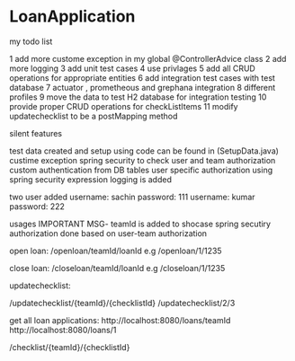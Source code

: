 # LoanApplication

my todo list

1 add more custome exception in my global @ControllerAdvice class
2 add more logging 
3 add unit test cases
4 use privlages
5 add all CRUD operations for appropriate entities
6 add integration test cases with test database
7 actuator , prometheous and grephana integration
8 different profiles 
9 move the data to test H2 database for integration testing
10 provide proper CRUD operations for checkListItems
11 modify updatechecklist to be a postMapping method



silent features 

test data created and setup using code can be found in (SetupData.java)
custime exception
spring security to check user and team authorization
custom authentication from DB tables
user specific authorization using spring security expression
logging is added

two user added
 username: sachin 
 password: 111
 username: kumar
 password: 222
 
 usages
 IMPORTANT MSG- teamId is added to shocase spring secutiry authorization done based on user-team authorization
 
 open loan:
 /openloan/teamId/loanId
 e.g
 /openloan/1/1235


close loan:
 /closeloan/teamId/loanId
 e.g
 /closeloan/1/1235
 
 updatechecklist:
 
 /updatechecklist/{teamId}/{checklistId}
 /updatechecklist/2/3
 
 get all loan applications:
  http://localhost:8080/loans/teamId
 http://localhost:8080/loans/1
 
 
 /checklist/{teamId}/{checklistId}
 
 
 
 


